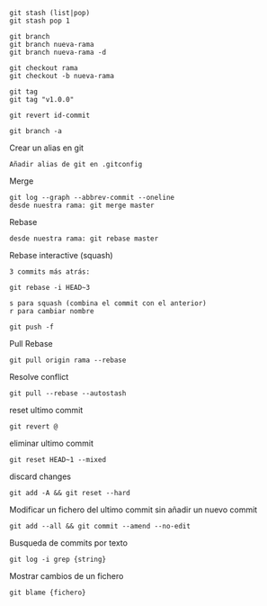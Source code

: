 ```
git stash (list|pop)
git stash pop 1

git branch 
git branch nueva-rama
git branch nueva-rama -d

git checkout rama
git checkout -b nueva-rama

git tag
git tag "v1.0.0"

git revert id-commit

git branch -a
```

Crear un alias en git
```
Añadir alias de git en .gitconfig
```

Merge
```
git log --graph --abbrev-commit --oneline
desde nuestra rama: git merge master
```

Rebase
```
desde nuestra rama: git rebase master
```

Rebase interactive (squash)
```
3 commits más atrás:

git rebase -i HEAD~3

s para squash (combina el commit con el anterior)
r para cambiar nombre

git push -f
```

Pull Rebase
```
git pull origin rama --rebase
```

Resolve conflict
```
git pull --rebase --autostash

```

reset ultimo commit
```
git revert @
```

eliminar ultimo commit
```
git reset HEAD~1 --mixed
```

discard changes
```
git add -A && git reset --hard
```

Modificar un fichero del ultimo commit sin añadir un nuevo commit
```
git add --all && git commit --amend --no-edit

```

Busqueda de commits por texto
```
git log -i grep {string}
```

Mostrar cambios de un fichero 
```
git blame {fichero}
```


